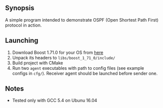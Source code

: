 
## Synopsis
A simple program intended to demonstrate OSPF
(Open Shortest Path First) protocol in action.
## Launching
1. Download Boost 1.71.0 for your OS from [here](https://www.boost.org/users/history/version_1_71_0.html)
2. Unpack its headers to `libs/boost_1_71_0/include/`
3. Build project with CMake
4. Run two `agent` executables with path to config files (see example configs in `cfg/`). Receiver agent should be launched before sender one.

## Notes
* Tested only with GCC 5.4 on Ubunu 16.04
